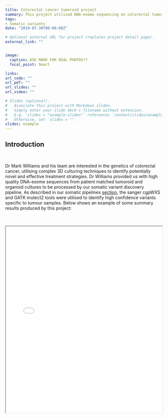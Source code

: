 ```yaml
---
title: Colorectal cancer tumoroid project
summary: This project utilised DNA-exome sequencing on colorectal tumoroid and normal organoid cultures grown in 3D culture and were analysed for somatic mutations to identify patient specific drug targets. Here we show some of the analyses run as part of our Exome and somatic variant discovery pipeline.
tags:
- Somatic variants
date: "2019-07-30T00:00:00Z"

# Optional external URL for project (replaces project detail page).
external_link: ""


image:
  caption: ASK MARK FOR REAL PHOTOS??
  focal_point: Smart

links:
url_code: ""
url_pdf: ""
url_slides: ""
url_video: ""

# Slides (optional).
#   Associate this project with Markdown slides.
#   Simply enter your slide deck's filename without extension.
#   E.g. `slides = "example-slides"` references `content/slides/example-slides.md`.
#   Otherwise, set `slides = ""`.
slides: example
---
```


## Introduction

<br />

Dr Mark Williams and his team are interested in the genetics of colorectal cancer, utilising complex 3D culturing techniques to identify potentially novel and effective treatment strategies. Dr Williams provided us with high quality DNA-exome sequences from patient matched tumoroid and organoid cultures to be processed by our somatic variant discovery pipeline. As described in our somatic pipelines [section](https://uea-med-pipelines.netlify.app/publication/somatic_variant/), the sanger cgpWXS and GATK mutect2 tools were utilised to identify high confidence variants specific to tumour samples. Below shows an example of some summary results produced by this project:


<br />

<br />

<iframe
  src="tumoroid_mock_v0.1.html"
  style="width:100%; height:600px;"
></iframe>


<br />





